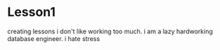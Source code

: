 # Lesson1
creating lessons
i don't like working too much. i am a lazy hardworking database engineer. i hate stress
